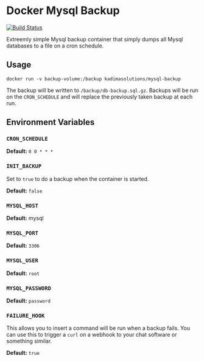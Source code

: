 # Docker Mysql Backup

[![Build Status](https://cloud.drone.io/api/badges/katharostech/docker_mysql-backup/status.svg)](https://cloud.drone.io/katharostech/docker_mysql-backup)

Extreemly simple Mysql backup container that simply dumps all Mysql databases to a file on a cron schedule.

## Usage

```
docker run -v backup-volume:/backup kadimasolutions/mysql-backup
```

The backup will be written to `/backup/db-backup.sql.gz`. Backups will be run on the `CRON_SCHEDULE` and will replace the previously taken backup at each run.

## Environment Variables

### `CRON_SCHEDULE`

**Default:** `0 0 * * *`

### `INIT_BACKUP`

Set to `true` to do a backup when the container is started.

**Default:** `false`

### `MYSQL_HOST`

**Default:** mysql

### `MYSQL_PORT`

**Default:** `3306`

### `MYSQL_USER`

**Default:** `root`

### `MYSQL_PASSWORD`

**Default:** `password`

### `FAILURE_HOOK`

This allows you to insert a command will be run when a backup fails. You can use this to trigger a `curl` on a webhook to your chat software or something similar.

**Default:** `true`
